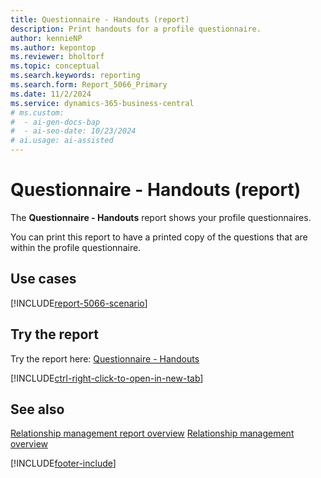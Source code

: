```yaml
---
title: Questionnaire - Handouts (report)
description: Print handouts for a profile questionnaire.
author: kennieNP
ms.author: kepontop
ms.reviewer: bholtorf
ms.topic: conceptual
ms.search.keywords: reporting
ms.search.form: Report_5066_Primary
ms.date: 11/2/2024
ms.service: dynamics-365-business-central
# ms.custom:
#  - ai-gen-docs-bap
#  - ai-seo-date: 10/23/2024
# ai.usage: ai-assisted
---
```


# Questionnaire - Handouts (report)

The **Questionnaire - Handouts** report shows your profile questionnaires. 

You can print this report to have a printed copy of the questions that are within the profile questionnaire.


## Use cases

[!INCLUDE[report-5066-scenario](../includes/report-5066-scenario-include.md)]

<!-- 

Prompt

Below is a report in an ERP system. Provide 3-4 use cases for different personas working with project management or finance for projects.

Format like this:    
  
As a <persona>, use the report to    
* use case 1  
* use case 2    

Do not capitalize the persona names. 

Do not start lines with "Use the data to"

## Report name
Questionnaire - Handouts

## Report description


### What the report does

### Use cases


Please include your data sources and URLs

-->


## Try the report

Try the report here: [Questionnaire - Handouts](https://businesscentral.dynamics.com?report=5066)

[!INCLUDE[ctrl-right-click-to-open-in-new-tab](../includes/ctrl-right-click-to-open-in-new-tab.md)]

## See also

[Relationship management report overview](../marketing-reports.md)
[Relationship management overview](../marketing-relationship-management.md)

[!INCLUDE[footer-include](../includes/footer-banner.md)]